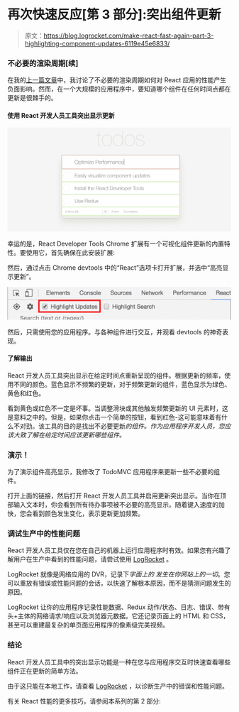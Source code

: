 # 再次快速反应[第 3 部分]:突出组件更新

> 原文：<https://blog.logrocket.com/make-react-fast-again-part-3-highlighting-component-updates-6119e45e6833/>

### 不必要的渲染周期[续]

在我的[上一篇文章](https://blog.logrocket.com/make-react-fast-again-part-2-why-did-you-update-dd1faf79399f)中，我讨论了不必要的渲染周期如何对 React 应用的性能产生负面影响。然而，在一个大规模的应用程序中，要知道哪个组件在任何时间点都在更新是很棘手的。

#### 使用 React 开发人员工具突出显示更新

![](img/bb0f6e8550acbd8dedd59396e6bfe3eb.png)

幸运的是，React Developer Tools Chrome 扩展有一个可视化组件更新的内置特性。要使用它，首先确保在此安装扩展:

然后，通过点击 Chrome devtools 中的“React”选项卡打开扩展，并选中“高亮显示更新”。

![](img/137485462401e8ac3eb59d398ee35b6e.png)

然后，只需使用您的应用程序。与各种组件进行交互，并观看 devtools 的神奇表现。

#### 了解输出

React 开发人员工具突出显示在给定时间点重新呈现的组件。根据更新的频率，使用不同的颜色。蓝色显示不频繁的更新，对于频繁更新的组件，蓝色显示为绿色、黄色和红色。

看到黄色或红色不一定是坏事。当调整滑块或其他触发频繁更新的 UI 元素时，这是意料之中的。但是，如果你点击一个简单的按钮，看到红色-这可能意味着有什么不对劲。该工具的目的是找出不必要更新*的组件。作为应用程序开发人员，您应该大致了解在给定时间应该更新哪些组件。*

### 演示！

为了演示组件高亮显示，我修改了 TodoMVC 应用程序来更新一些不必要的组件。

打开上面的链接，然后打开 React 开发人员工具并启用更新突出显示。当你在顶部输入文本时，你会看到所有待办事项被不必要的高亮显示。随着键入速度的加快，您会看到颜色发生变化，表示更新更加频繁。

### 调试生产中的性能问题

React 开发人员工具仅在您在自己的机器上运行应用程序时有效。如果您有兴趣了解用户在生产中看到的性能问题，请尝试使用 [LogRocket](https://logrocket.com/signup/) 。

LogRocket 就像是网络应用的 DVR，记录下*字面上的* *发生在你网站上的一切*。您可以重放有错误或性能问题的会话，以快速了解根本原因，而不是猜测问题发生的原因。

LogRocket 让你的应用程序记录性能数据、Redux 动作/状态、日志、错误、带有头+主体的网络请求/响应以及浏览器元数据。它还记录页面上的 HTML 和 CSS，甚至可以重建最复杂的单页面应用程序的像素级完美视频。

### 结论

React 开发人员工具中的突出显示功能是一种在您与应用程序交互时快速查看哪些组件正在更新的简单方法。

由于这只能在本地工作，请查看 [LogRocket](https://logrocket.com) ，以诊断生产中的错误和性能问题。

有关 React 性能的更多技巧，请参阅本系列的第 2 部分: